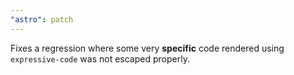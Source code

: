 ```yaml
---
"astro": patch
---
```


Fixes a regression where some very **specific** code rendered using `expressive-code` was not escaped properly.
